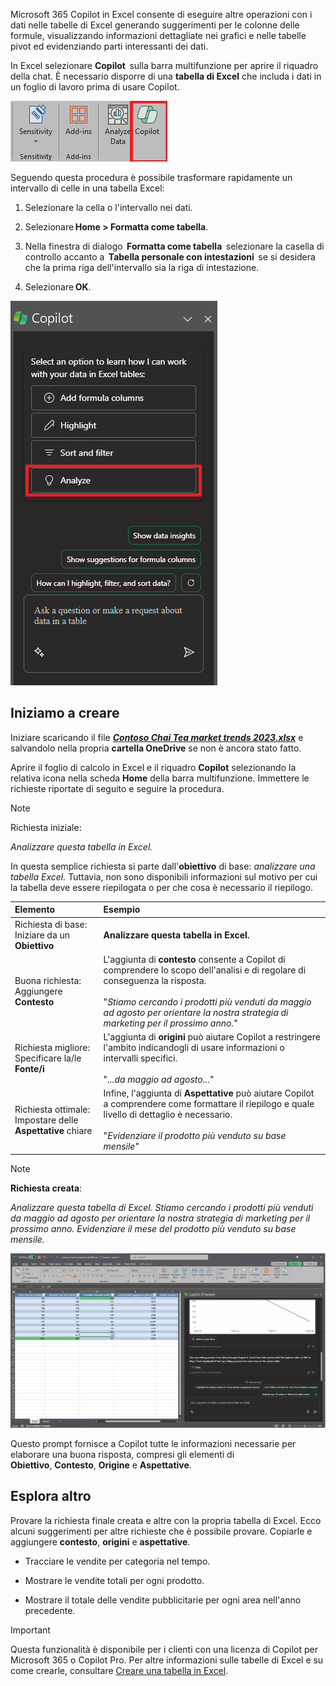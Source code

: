 
Microsoft 365 Copilot in Excel consente di eseguire altre operazioni con i dati nelle tabelle di Excel generando suggerimenti per le colonne delle formule, visualizzando informazioni dettagliate nei grafici e nelle tabelle pivot ed evidenziando parti interessanti dei dati. 

In Excel selezionare **Copilot**  sulla barra multifunzione per aprire il riquadro della chat. È necessario disporre di una **tabella di Excel** che includa i dati in un foglio di lavoro prima di usare Copilot. 

![Screenshot dell'icona di Copilot nella barra multifunzione di Excel.](../media/copilot-ribbon-excel.png)

Seguendo questa procedura è possibile trasformare rapidamente un intervallo di celle in una tabella Excel: 

1. Selezionare la cella o l'intervallo nei dati.

1. Selezionare **Home > Formatta come tabella**.

1. Nella finestra di dialogo  **Formatta come tabella**  selezionare la casella di controllo accanto a  **Tabella personale con intestazioni**  se si desidera che la prima riga dell'intervallo sia la riga di intestazione.

1. Selezionare **OK**.

![Screenshot del pannello Copilot in Excel alla prima apertura.](../media/copilot-pane-excel.png)

## Iniziamo a creare

Iniziare scaricando il file **_[Contoso Chai Tea market trends 2023.xlsx](https://go.microsoft.com/fwlink/?linkid=2268822)_** e salvandolo nella propria **cartella OneDrive** se non è ancora stato fatto.

Aprire il foglio di calcolo in Excel e il riquadro **Copilot** selezionando la relativa icona nella scheda **Home** della barra multifunzione. Immettere le richieste riportate di seguito e seguire la procedura.

> [!NOTE]
> Richiesta iniziale:
>
> _Analizzare questa tabella in Excel._

In questa semplice richiesta si parte dall'**obiettivo** di base: _analizzare una tabella Excel._ Tuttavia, non sono disponibili informazioni sul motivo per cui la tabella deve essere riepilogata o per che cosa è necessario il riepilogo.

| Elemento | Esempio |
| :------ | :------- |
| Richiesta di base: <br>Iniziare da un **Obiettivo** | **Analizzare questa tabella in Excel.** |
| Buona richiesta: <br>Aggiungere **Contesto** | L'aggiunta di **contesto** consente a Copilot di comprendere lo scopo dell'analisi e di regolare di conseguenza la risposta.<br><br>"_Stiamo cercando i prodotti più venduti da maggio ad agosto per orientare la nostra strategia di marketing per il prossimo anno._" |
| Richiesta migliore: <br>Specificare la/le **Fonte/i** | L'aggiunta di **origini** può aiutare Copilot a restringere l'ambito indicandogli di usare informazioni o intervalli specifici.<br><br>"_...da maggio ad agosto..._" |
| Richiesta ottimale: <br>Impostare delle **Aspettative** chiare | Infine, l'aggiunta di **Aspettative** può aiutare Copilot a comprendere come formattare il riepilogo e quale livello di dettaglio è necessario.<br><br>"_Evidenziare il prodotto più venduto su base mensile_" |

> [!NOTE]
> **Richiesta creata**:
>
> _Analizzare questa tabella di Excel. Stiamo cercando i prodotti più venduti da maggio ad agosto per orientare la nostra strategia di marketing per il prossimo anno. Evidenziare il mese del prodotto più venduto su base mensile._

[![Screenshot dei risultati della richiesta creata usando Copilot in Excel.](../media/copilot-results-excel.png)](../media/copilot-results-excel.png#lightbox)

Questo prompt fornisce a Copilot tutte le informazioni necessarie per elaborare una buona risposta, compresi gli elementi di **Obiettivo**, **Contesto**, **Origine** e **Aspettative**.

## Esplora altro

Provare la richiesta finale creata e altre con la propria tabella di Excel. Ecco alcuni suggerimenti per altre richieste che è possibile provare. Copiarle e aggiungere **contesto**, **origini** e **aspettative**.  

- Tracciare le vendite per categoria nel tempo.

- Mostrare le vendite totali per ogni prodotto.

- Mostrare il totale delle vendite pubblicitarie per ogni area nell'anno precedente.

> [!IMPORTANT]
> Questa funzionalità è disponibile per i clienti con una licenza di Copilot per Microsoft 365 o Copilot Pro. Per altre informazioni sulle tabelle di Excel e su come crearle, consultare [Creare una tabella in Excel](https://support.microsoft.com/office/bf0ce08b-d012-42ec-8ecf-a2259c9faf3f). 